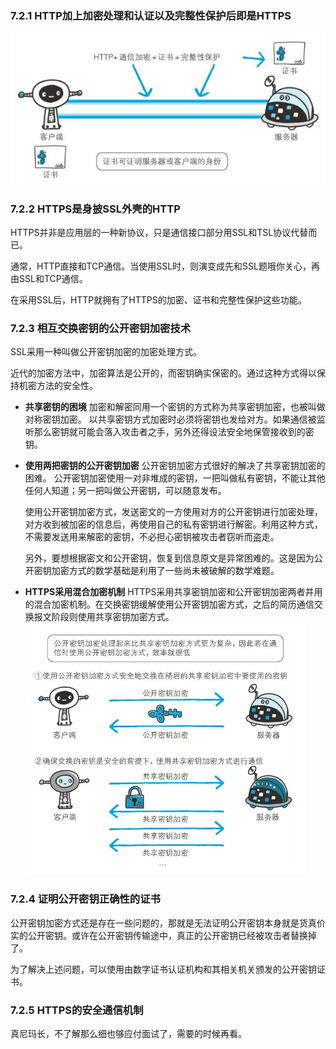 ### 7.2.1 HTTP加上加密处理和认证以及完整性保护后即是HTTPS
![](HTPS.png)

### 7.2.2 HTTPS是身披SSL外壳的HTTP
HTTPS并非是应用层的一种新协议，只是通信接口部分用SSL和TSL协议代替而已。

通常，HTTP直接和TCP通信。当使用SSL时，则演变成先和SSL题哦你关心，再由SSL和TCP通信。

在采用SSL后，HTTP就拥有了HTTPS的加密、证书和完整性保护这些功能。

### 7.2.3 相互交换密钥的公开密钥加密技术
SSL采用一种叫做公开密钥加密的加密处理方式。

近代的加密方法中，加密算法是公开的，而密钥确实保密的。通过这种方式得以保持机密方法的安全性。

* **共享密钥的困境**
  加密和解密同用一个密钥的方式称为共享密钥加密，也被叫做对称密钥加密。
  以共享密钥方式加密时必须将密钥也发给对方。如果通信被监听那么密钥就可能会落入攻击者之手，另外还得设法安全地保管接收到的密钥。

* **使用两把密钥的公开密钥加密**
  公开密钥加密方式很好的解决了共享密钥加密的困难。
  公开密钥加密使用一对非堆成的密钥，一把叫做私有密钥，不能让其他任何人知道；另一把叫做公开密钥，可以随意发布。

  使用公开密钥加密方式，发送密文的一方使用对方的公开密钥进行加密处理，对方收到被加密的信息后，再使用自己的私有密钥进行解密。利用这种方式，不需要发送用来解密的密钥，不必担心密钥被攻击者窃听而盗走。

  另外，要想根据密文和公开密钥，恢复到信息原文是异常困难的。这是因为公开密钥加密方式的数学基础是利用了一些尚未被破解的数学难题。

* **HTTPS采用混合加密机制**
  HTTPS采用共享密钥加密和公开密钥加密两者并用的混合加密机制。在交换密钥缓解使用公开密钥加密方式，之后的简历通信交换报文阶段则使用共享密钥加密方式。
  ![](混合加密机制.png)

### 7.2.4 证明公开密钥正确性的证书
公开密钥加密方式还是存在一些问题的，那就是无法证明公开密钥本身就是货真价实的公开密钥。或许在公开密钥传输途中，真正的公开密钥已经被攻击者替换掉了。

为了解决上述问题，可以使用由数字证书认证机构和其相关机关颁发的公开密钥证书。

### 7.2.5 HTTPS的安全通信机制
真尼玛长，不了解那么细也够应付面试了，需要的时候再看。